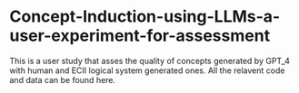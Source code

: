 # Concept-Induction-using-LLMs-a-user-experiment-for-assessment
This is a user study that asses the quality of concepts generated by GPT_4 with human and ECII logical system generated ones. 
All the relavent code and data can be found here. 
